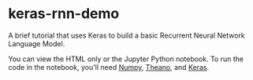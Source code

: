 # keras-rnn-demo
A brief tutorial that uses Keras to build a basic Recurrent Neural Network Language Model.

You can view the HTML only or the Jupyter Python notebook. To run the code in the notebook, you'll need [Numpy](http://www.numpy.org/), [Theano](http://deeplearning.net/software/theano/), and [Keras](https://keras.io/).
